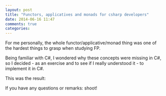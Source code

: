 ```yaml
---
layout: post
title: "Functors, applicatives and monads for csharp developers"
date: 2014-06-16 11:47
comments: true
categories: 
---
```

For me personally, the whole functor/applicative/monad thing was one of the hardest things to grasp when studying FP.

Being familiar with C#, I wondered why these concepts were missing in C#, so I decided - as an exercise and to see if I really understood it - to implement it in C#.

This was the result:

<script src="https://gist.github.com/ToJans/e57e2170e050a671e07b.js"></script>

If you have any questions or remarks: shoot!